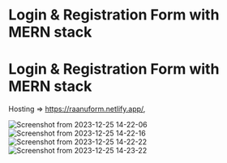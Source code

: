 # Login & Registration Form with MERN stack

# Login & Registration Form with MERN stack

Hosting => https://raanuform.netlify.app/,


![Screenshot from 2023-12-25 14-22-06](https://github.com/RAHULRAANU/MERN-User-Management/assets/97044498/17f7320c-7ff1-45ef-b489-2d29be9f52e5)
![Screenshot from 2023-12-25 14-22-16](https://github.com/RAHULRAANU/MERN-User-Management/assets/97044498/7b1681cf-4fd1-4fa8-90fe-07a2afae95ba)
![Screenshot from 2023-12-25 14-22-22](https://github.com/RAHULRAANU/MERN-User-Management/assets/97044498/f76dcfde-1ccb-470b-a76a-ba4c57e3964c)
![Screenshot from 2023-12-25 14-23-22](https://github.com/RAHULRAANU/MERN-User-Management/assets/97044498/0d2960c0-7f8b-440b-905e-676fb4874354)
